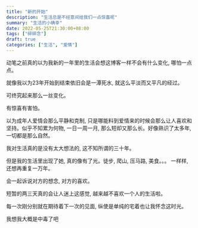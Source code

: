 ```yaml
---
title: "新的开始"
description: "生活总是不经意间给我们一点惊喜呢"
summary: "生活的小确幸"
date: 2022-05-25T21:30:00+08:00
tags: ["碎碎念"]
draft: true
categories: ["生活", "爱情"]
---
```


动笔之前真的以为我新的一年里的生活会想这博客一样不会有什么变化, 哪怕一点点。

就像我以为23年开始到结束依旧会是一潭死水,  就这么平淡而又平凡的经过。

可终究起来那么一丝变化。

有惊喜有害怕。

以为成年人爱情会那么平静和克制, 只是哪能料到爱情来的时候会那么让人喜欢和坚持。似乎不知累为何物, 一日一周一月, 那么短却又那么长。好像熟识了太多年, 一切都是那么自然。

我对生活真的是没有太大想法的, 这不知所谓的三十年。

但是我的生活里出现了她, 真的像有了光。徒步, 爬山, 压马路, 美食。。。 一样样, 还想再重复一万年。

会一起诉说对方的想念, 对方的喜欢。

短暂的两三天真的会让人迷上这感觉, 越来越不喜欢一个人的生活啦。

每一次刚分别就在期待着下一次的见面, 纵使是单纯的宅着也让我怀念这时光。

我想我大概是中毒了吧



